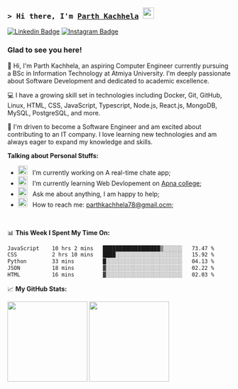 ### <samp>&gt; Hi there, I'm <a href="https://github.com/parth-kachhela" target="_blank">Parth Kachhela</a> <img src="https://media.giphy.com/media/hvRJCLFzcasrR4ia7z/giphy.gif" width="25"> </samp>

[![Linkedin Badge](https://img.shields.io/badge/-LinkedIn-0e76a8?style=flat-square&logo=Linkedin&logoColor=white)](https://www.linkedin.com/in/kachhela-parth-987a91323/)
[![Instagram Badge](https://img.shields.io/badge/-Instagram-e4405f?style=flat-square&logo=Instagram&logoColor=white)](https://www.instagram.com/parth.kachhela.21/)

### Glad to see you here!

👋 Hi, I'm Parth Kachhela, an aspiring Computer Engineer currently pursuing a BSc in Information Technology at Atmiya University. I'm deeply passionate about Software Development and dedicated to academic excellence.

💻 I have a growing skill set in technologies including Docker, Git, GitHub, Linux, HTML, CSS, JavaScript, Typescript, Node.js, React.js, MongoDB, MySQL, PostgreSQL, and more.

🚀 I'm driven to become a Software Engineer and am excited about contributing to an IT company. I love learning new technologies and am always eager to expand my knowledge and skills.

**Talking about Personal Stuffs:**

- <img src="https://github.com/Gapur/Gapur/blob/main/assets/developer.gif?raw=true" width="21" />&nbsp;&nbsp; I’m currently working on A real-time chate app;
- <img src="https://github.com/Gapur/Gapur/blob/main/assets/lightning.gif?raw=true" width="21" />&nbsp;&nbsp; I’m currently learning Web Devlopement on [Apna college](https://www.apnacollege.in);
- <img src="https://github.com/Gapur/Gapur/blob/main/assets/message.gif?raw=true" width="21" />&nbsp;&nbsp; Ask me about anything, I am happy to help;
- <img src="https://github.com/Gapur/Gapur/blob/main/assets/letterbox.gif?raw=true" width="21" />&nbsp;&nbsp; How to reach me: parthkachhela78@gmail.ocm;

</br>

📊 **This Week I Spent My Time On:**

<!--START_SECTION:waka-->

```txt
JavaScript    10 hrs 2 mins   ██████████████████▒░░░░░░   73.47 %
CSS           2 hrs 10 mins   ████░░░░░░░░░░░░░░░░░░░░░   15.92 %
Python        33 mins         █░░░░░░░░░░░░░░░░░░░░░░░░   04.13 %
JSON          18 mins         ▓░░░░░░░░░░░░░░░░░░░░░░░░   02.22 %
HTML          16 mins         ▓░░░░░░░░░░░░░░░░░░░░░░░░   02.03 %
```

<!--END_SECTION:waka-->

📈 **My GitHub Stats:**

<p>
  <img height="180em" src="https://github-readme-stats.vercel.app/api?username=parth-kachhela&show_icons=true&hide_border=true&&count_private=true&include_all_commits=true" />
  <img height="180em" src="https://github-readme-stats.vercel.app/api/top-langs/?username=parth-kachhela&exclude_repo=KNN-Image-Classification&show_icons=true&hide_border=true&layout=compact&langs_count=8"/>
</p>
